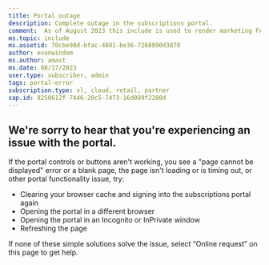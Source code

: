 ```yaml
---
title: Portal outage
description: Complete outage in the subscriptions portal.
comment:  As of August 2023 this include is used to render marketing FAQ content for VS Subscriptions in the following portals - VSCom, Manage, and My portals. It was not used for learn.microsoft.com content at that time.  SMEs are Evan Windom and Larissa Crawford of Red Door Collaborative and Sharvari Dighe.
ms.topic: include
ms.assetid: 70cbe98d-bfac-4801-be36-7268990d3870
author: evanwindom
ms.author: amast
ms.date: 08/17/2023
user.type: subscriber, admin
tags: portal-error
subscription.type: vl, cloud, retail, partner
sap.id: 8250612f-7446-20c5-7473-16d089f2280d
---
```


## We're sorry to hear that you're experiencing an issue with the portal. 

If the portal controls or buttons aren't working, you see a "page cannot be displayed" error or a blank page, the page isn't loading or is timing out, or other portal functionality issue, try: 

+ Clearing your browser cache and signing into the subscriptions portal again 
+ Opening the portal in a different browser 
+ Opening the portal in an Incognito or InPrivate window 
+ Refreshing the page  

If none of these simple solutions solve the issue, select “Online request” on this page to get help.